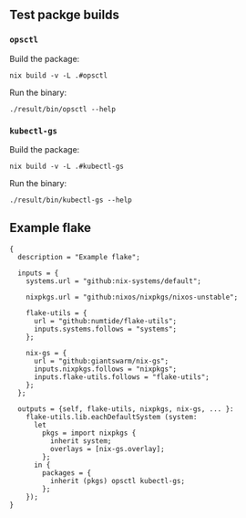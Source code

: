## Test packge builds

### `opsctl`

Build the package:
```
nix build -v -L .#opsctl
```

Run the binary:
```
./result/bin/opsctl --help
```

### `kubectl-gs`

Build the package:
```
nix build -v -L .#kubectl-gs
```

Run the binary:
```
./result/bin/kubectl-gs --help
```


## Example flake

```
{
  description = "Example flake";

  inputs = {
    systems.url = "github:nix-systems/default";

    nixpkgs.url = "github:nixos/nixpkgs/nixos-unstable";

    flake-utils = {
      url = "github:numtide/flake-utils";
      inputs.systems.follows = "systems";
    };

    nix-gs = {
      url = "github:giantswarm/nix-gs";
      inputs.nixpkgs.follows = "nixpkgs";
      inputs.flake-utils.follows = "flake-utils";
    };
  };

  outputs = {self, flake-utils, nixpkgs, nix-gs, ... }:
    flake-utils.lib.eachDefaultSystem (system:
      let
        pkgs = import nixpkgs {
          inherit system;
          overlays = [nix-gs.overlay];
        };
      in {
        packages = {
          inherit (pkgs) opsctl kubectl-gs;
        };
    });
}
```
